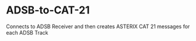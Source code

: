 # ADSB-to-CAT-21
Connects to ADSB Receiver and then creates ASTERIX CAT 21 messages for each ADSB Track
